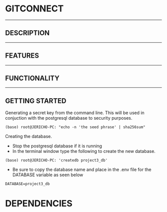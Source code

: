 # GITCONNECT

---   
## DESCRIPTION

---   
## FEATURES

---   
## FUNCTIONALITY

---   
## GETTING STARTED

Generating a secret key from the command line. This will be used in conjuction with the postgresql database to security purposes.
~~~ 
(base) root@JERICHO-PC: "echo -n 'the seed phrase' | sha256sum"
~~~

Creating the database. 
- Stop the postgresql database if it is running
- In the terminal window type the following to create the new database.
~~~ 
(base) root@JERICHO-PC: 'createdb project3_db' 
~~~
- Be sure to copy the database name and place in the .env file for the DATABASE variable as seen below   
~~~
DATABASE=project3_db
~~~   

# DEPENDENCIES


